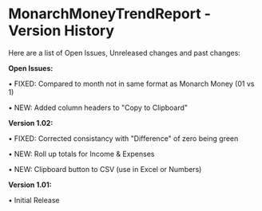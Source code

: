 # MonarchMoneyTrendReport - Version History
Here are a list of Open Issues, Unreleased changes and past changes:

**Open Issues:**

• FIXED: Compared to month not in same format as Monarch Money (01 vs 1)

• NEW: Added column headers to "Copy to Clipboard"


**Version 1.02:**

• FIXED: Corrected consistancy with "Difference" of zero being green

• NEW: Roll up totals for Income & Expenses

• NEW: Clipboard button to CSV (use in Excel or Numbers) 


**Version 1.01:**

• Initial Release
